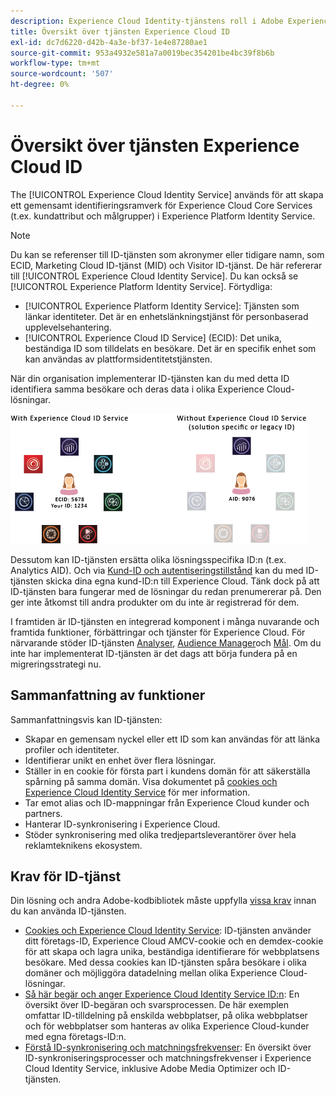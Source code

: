 ```yaml
---
description: Experience Cloud Identity-tjänstens roll i Adobe Experience Cloud.
title: Översikt över tjänsten Experience Cloud ID
exl-id: dc7d6220-d42b-4a3e-bf37-1e4e87280ae1
source-git-commit: 953a4932e581a7a0019bec354201be4bc39f8b6b
workflow-type: tm+mt
source-wordcount: '507'
ht-degree: 0%

---
```


# Översikt över tjänsten Experience Cloud ID

The [!UICONTROL Experience Cloud Identity Service] används för att skapa ett gemensamt identifieringsramverk för Experience Cloud Core Services (t.ex. kundattribut och målgrupper) i Experience Platform Identity Service.

>[!NOTE]
>
> Du kan se referenser till ID-tjänsten som akronymer eller tidigare namn, som ECID, Marketing Cloud ID-tjänst (MID) och Visitor ID-tjänst. De här refererar till [!UICONTROL Experience Cloud Identity Service]. Du kan också se [!UICONTROL Experience Platform Identity Service]. Förtydliga:

* [!UICONTROL Experience Platform Identity Service]: Tjänsten som länkar identiteter. Det är en enhetslänkningstjänst för personbaserad upplevelsehantering.
* [!UICONTROL Experience Cloud ID Service] (ECID): Det unika, beständiga ID som tilldelats en besökare. Det är en specifik enhet som kan användas av plattformsidentitetstjänsten.

När din organisation implementerar ID-tjänsten kan du med detta ID identifiera samma besökare och deras data i olika Experience Cloud-lösningar.

![](assets/ecid-new.png)

Dessutom kan ID-tjänsten ersätta olika lösningsspecifika ID:n (t.ex. Analytics AID). Och via [Kund-ID och autentiseringstillstånd](/help/reference/authenticated-state.md) kan du med ID-tjänsten skicka dina egna kund-ID:n till Experience Cloud. Tänk dock på att ID-tjänsten bara fungerar med de lösningar du redan prenumererar på. Den ger inte åtkomst till andra produkter om du inte är registrerad för dem.

I framtiden är ID-tjänsten en integrerad komponent i många nuvarande och framtida funktioner, förbättringar och tjänster för Experience Cloud. För närvarande stöder ID-tjänsten [Analyser](http://www.adobe.com/marketing-cloud/web-analytics.html), [Audience Manager](http://www.adobe.com/marketing-cloud/data-management-platform.html)och [Mål](http://www.adobe.com/marketing-cloud/testing-targeting.html). Om du inte har implementerat ID-tjänsten är det dags att börja fundera på en migreringsstrategi nu.

## Sammanfattning av funktioner

Sammanfattningsvis kan ID-tjänsten:

* Skapar en gemensam nyckel eller ett ID som kan användas för att länka profiler och identiteter.
* Identifierar unikt en enhet över flera lösningar.
* Ställer in en cookie för första part i kundens domän för att säkerställa spårning på samma domän. Visa dokumentet på [cookies och Experience Cloud Identity Service](./cookies.md) för mer information.
* Tar emot alias och ID-mappningar från Experience Cloud kunder och partners.
* Hanterar ID-synkronisering i Experience Cloud.
* Stöder synkronisering med olika tredjepartsleverantörer över hela reklamteknikens ekosystem.

## Krav för ID-tjänst

Din lösning och andra Adobe-kodbibliotek måste uppfylla [vissa krav](/help/reference/requirements.md) innan du kan använda ID-tjänsten.

* [Cookies och Experience Cloud Identity Service](cookies.md): ID-tjänsten använder ditt företags-ID, Experience Cloud AMCV-cookie och en demdex-cookie för att skapa och lagra unika, beständiga identifierare för webbplatsens besökare. Med dessa cookies kan ID-tjänsten spåra besökare i olika domäner och möjliggöra datadelning mellan olika Experience Cloud-lösningar.
* [Så här begär och anger Experience Cloud Identity Service ID:n](id-request.md): En översikt över ID-begäran och svarsprocessen. De här exemplen omfattar ID-tilldelning på enskilda webbplatser, på olika webbplatser och för webbplatser som hanteras av olika Experience Cloud-kunder med egna företags-ID:n.
* [Förstå ID-synkronisering och matchningsfrekvenser](match-rates.md): En översikt över ID-synkroniseringsprocesser och matchningsfrekvenser i Experience Cloud Identity Service, inklusive Adobe Media Optimizer och ID-tjänsten.
